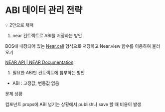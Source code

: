 # ABI 데이터 관리 전략

<aside>
💡 2안으로 채택

</aside>

1. near 컨트랙트로 ABI를 저장하는 방안

BOS에 내장되어 있는 [Near.call](http://Near.call) 형식으로 저장하고 Near.view 함수를 이용하여 불러오기

[NEAR API | NEAR Documentation](https://docs.near.org/ko/bos/api/near)

1. 필요한 ABI만 컨트랙트에 첨부하는 방안
- ABI : 고정값, 변동값 없음

문제 상황

컴포넌트 props에 ABI 넘기는 상황에서 publish나 save 할 때 비용이 발생
